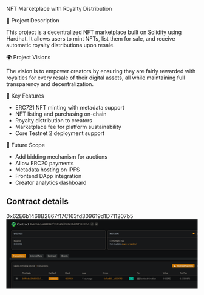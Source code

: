  NFT Marketplace with Royalty Distribution

 📖 Project Description




This project is a decentralized  NFT marketplace built on Solidity using Hardhat. It allows users to mint NFTs, list them for sale,  and receive automatic royalty distributions upon resale.

 🌍 Project Visions

The vision  is to empower creators by ensuring they are fairly rewarded with royalties for every resale of their digital assets, all while maintaining full transparency and decentralization.

 🔑 Key Features

- ERC721 NFT minting with metadata support
- NFT listing and purchasing on-chain
- Royalty distribution to  creators
- Marketplace fee for  platform  sustainability
- Core Testnet 2 deployment support

🚀 Future Scope

- Add bidding mechanism for  auctions
- Allow ERC20 payments
- Metadata hosting on IPFS
- Frontend DApp integration
- Creator analytics dashboard

## Contract details
0x62E6b1468B2867f17C163fd309619d1D711207b5![alt text](image.png)
